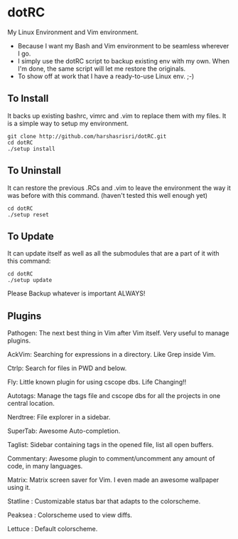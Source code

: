 dotRC
=====

My Linux Environment and Vim environment.

* Because I want my Bash and Vim environment to be seamless wherever I go.
* I simply use the dotRC script to backup existing env with my own. When I'm done, the same script will let me restore the originals.
* To show off at work that I have a ready-to-use Linux env. ;-)

To Install
-----
It backs up existing bashrc, vimrc and .vim to replace them with my files. It is a simple way to setup my environment.
~~~
git clone http://github.com/harshasrisri/dotRC.git
cd dotRC
./setup install
~~~


To Uninstall
-----
It can restore the previous .RCs and .vim to leave the environment the way it was before with this command.
(haven't tested this well enough yet)
~~~
cd dotRC
./setup reset
~~~

To Update
----
It can update itself as well as all the submodules that are a part of it with this command:
~~~
cd dotRC
./setup update
~~~

Please Backup whatever is important ALWAYS!

Plugins
-------
Pathogen: The next best thing in Vim after Vim itself. Very useful to manage plugins.

AckVim: Searching for expressions in a directory. Like Grep inside Vim.

Ctrlp: Search for files in PWD and below.

Fly: Little known plugin for using cscope dbs. Life Changing!!

Autotags: Manage the tags file and cscope dbs for all the projects in one central location.

Nerdtree: File explorer in a sidebar.

SuperTab: Awesome Auto-completion.

Taglist: Sidebar containing tags in the opened file, list all open buffers.

Commentary: Awesome plugin to comment/uncomment any amount of code, in many languages.

Matrix: Matrix screen saver for Vim. I even made an awesome wallpaper using it.

Statline : Customizable status bar that adapts to the colorscheme.

Peaksea : Colorscheme used to view diffs.

Lettuce : Default colorscheme.
